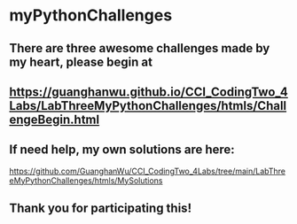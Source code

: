 # myPythonChallenges
## There are three awesome challenges made by my heart, please begin at 
## https://guanghanwu.github.io/CCI_CodingTwo_4Labs/LabThreeMyPythonChallenges/htmls/ChallengeBegin.html

## If need help, my own solutions are here:
https://github.com/GuanghanWu/CCI_CodingTwo_4Labs/tree/main/LabThreeMyPythonChallenges/htmls/MySolutions

## Thank you for participating this!
